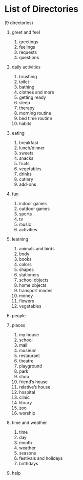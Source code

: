 # List of Directories
(9 directories)

1. greet and feel
    1. greetings
    2. feelings
    3. requests
    4. questions


2. daily activities
    1. brushing
    2. toilet
    3. bathing
    4. clothes and more
    5. getting ready
    6. sleep
    7. therapy
    8. morning routine
    9. bed time routine
    10. habits


3. eating
    1. breakfast
    2. lunch/dinner
    3. sweets
    4. snacks
    5. fruits
    6. vegetables
    7. drinks
    8. cutlery
    9. add-ons


4. fun
    1. indoor games
    2. outdoor games
    3. sports
    4. tv
    5. music
    6. activities


5. learning
    1. animals and birds
    2. body
    3. books
    4. colors
    5. shapes
    6. stationery
    7. school objects
    8. home objects
    9. transport modes
    10. money
    11. flowers
    12. vegetables


6. people


7. places
    1. my house
    2. school
    3. mall
    4. museum
    5. restaurant
    6. theatre
    7. playground
    8. park
    9. shop
    10. friend’s house
    11. relative’s house
    12. hospital
    13. clinic
    14. library
    15. zoo
    16. worship


8. time and weather
    1. time
    2. day
    3. month
    4. weather
    5. seasons
    6. festivals and holidays
    7. birthdays


9. help
